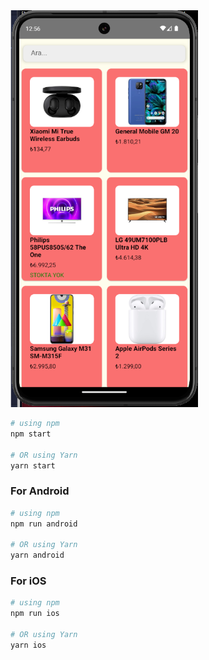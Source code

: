 

<img src="https://github.com/MikailKaynar/NativeShop/blob/master/thumbnail/thumbnail.png" width="300">


```bash
# using npm
npm start

# OR using Yarn
yarn start
```

### For Android

```bash
# using npm
npm run android

# OR using Yarn
yarn android
```

### For iOS

```bash
# using npm
npm run ios

# OR using Yarn
yarn ios
```
